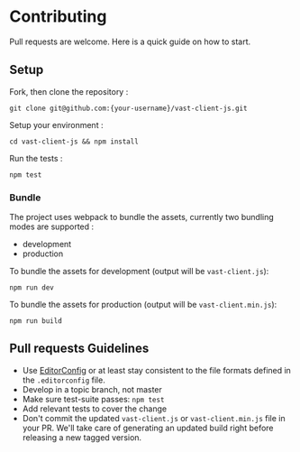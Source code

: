 # Contributing

Pull requests are welcome. Here is a quick guide on how to start.

## Setup

Fork, then clone the repository :

    git clone git@github.com:{your-username}/vast-client-js.git

Setup your environment :

    cd vast-client-js && npm install

Run the tests :

    npm test

### Bundle

The project uses webpack to bundle the assets, currently two bundling modes are supported :
 - development
 - production

To bundle the assets for development (output will be `vast-client.js`):

    npm run dev

To bundle the assets for production (output will be `vast-client.min.js`):

    npm run build

## Pull requests Guidelines

 - Use [EditorConfig](http://editorconfig.org/) or at least stay consistent to the file formats defined in the `.editorconfig` file.
 - Develop in a topic branch, not master
 - Make sure test-suite passes: `npm test`
 - Add relevant tests to cover the change
 - Don't commit the updated `vast-client.js` or `vast-client.min.js` file in your PR. We'll take care of generating an updated build right before releasing a new tagged version.
